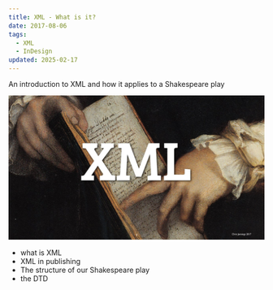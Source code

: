 ```yaml
---
title: XML - What is it?
date: 2017-08-06
tags:
  - XML
  - InDesign
updated: 2025-02-17
---
```

An introduction to XML and how it applies to a Shakespeare play

[![The first slide > click to see the presentation as a PDF](../media/presentation_images/XML2017.001.jpeg)](../media/keynotes/XML2024.pdf)

- what is XML
- XML in publishing
- The structure of our Shakespeare play
- the DTD
